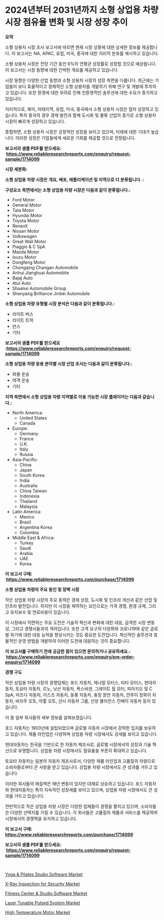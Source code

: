 <p><h1>2024년부터 2031년까지 소형 상업용 차량 시장 점유율 변화 및 시장 성장 추이</h1></p><p><strong>요약</strong></p>
<p><p>소형 상용차 시장 조사 보고서에 따르면 현재 시장 상황에 대한 상세한 정보를 제공합니다. 이 보고서는 NA, APAC, 유럽, 미국, 중국에 대한 지리적 분포를 제시하고 있습니다.</p><p>소형 상용차 시장은 전망 기간 동안 6%의 연평균 성장률로 성장할 것으로 예상됩니다. 이 보고서는 시장 동향에 대한 간략한 개요를 제공하고 있습니다.</p><p>시장 동향은 다양한 산업 동향과 소형 상용차 시장의 성장 측면을 다룹니다. 최근에는 기업들이 보다 효율적이고 경제적인 소형 상용차를 개발하기 위해 연구 및 개발에 투자하고 있습니다. 또한 환경에 대한 우려로 인해 친환경적인 솔루션에 대한 수요가 증가하고 있습니다.</p><p>지리적으로, 북미, 아태지역, 유럽, 미국, 중국에서 소형 상용차 시장은 점차 성장하고 있습니다. 특히 중국의 경우 경제 발전과 함께 도시화 및 물류 산업의 증가로 소형 상용차 시장이 빠르게 성장하고 있습니다.</p><p>종합하면, 소형 상용차 시장은 긍정적인 성장을 보이고 있으며, 미래에 대한 기대가 높습니다. 이러한 성장은 기업들에게 새로운 기회를 제공할 것으로 전망됩니다.</p></p>
<p><strong>보고서의 샘플 PDF를 받으세요: &nbsp;<a href="https://www.reliableresearchreports.com/enquiry/request-sample/1714099">https://www.reliableresearchreports.com/enquiry/request-sample/1714099</a></strong></p>
<p><strong>시장 세분화:</strong></p>
<p><strong> 소형 상업용 차량 시장은 개요, 배포, 애플리케이션 및 지역으로 더 분류됩니다. :</strong></p>
<p><strong>구성요소 측면에서는 소형 상업용 차량 시장은 다음과 같이 분류됩니다.:</strong></p>
<p><ul><li>Ford Motor</li><li>General Motor</li><li>Tata Motor</li><li>Hyundai Motor</li><li>Toyota Motor</li><li>Renault</li><li>Nissan Motor</li><li>Volkswagen</li><li>Great Wall Motor</li><li>Piaggio & C SpA</li><li>Mazda Motor</li><li>Isuzu Motor</li><li>Dongfeng Motor</li><li>Chongqing Changan Automobile</li><li>Anhui Jianghuai Automobile</li><li>Bajaj Auto</li><li>Atul Auto</li><li>Shaanxi Automobile Group</li><li>Shenyang Brilliance Jinbei Automobile</li></ul></p>
<p><strong> 소형 상업용 차량 유형별 시장 분석은 다음과 같이 분류됩니다.:</strong></p>
<p><ul><li>라이트 버스</li><li>라이트 트럭</li><li>반스</li><li>기타</li></ul></p>
<p><strong>보고서의 샘플 PDF를 받으세요 :<a href="https://www.reliableresearchreports.com/enquiry/request-sample/1714099">https://www.reliableresearchreports.com/enquiry/request-sample/1714099</a></strong></p>
<p><strong> 소형 상업용 차량 응용 분야별 시장 산업 조사는 다음과 같이 분류됩니다.:</strong></p>
<p><ul><li>화물 운송</li><li>여객 운송</li><li>기타</li></ul></p>
<p><strong>지역 측면에서 소형 상업용 차량 지역별로 이용 가능한 시장 플레이어는 다음과 같습니다.:</strong></p>
<p><ul>
    <li>
        North America:
        <ul>
            <li>United States</li>
            <li>Canada</li>
        </ul>
    </li>
    <li>
        Europe:
        <ul>
            <li>Germany</li>
            <li>France</li>
            <li>U.K.</li>
            <li>Italy</li>
            <li>Russia</li>
        </ul>
    </li>
    <li>
        Asia-Pacific:
        <ul>
            <li>China</li>
            <li>Japan</li>
            <li>South Korea</li>
            <li>India</li>
            <li>Australia</li>
            <li>China Taiwan</li>
            <li>Indonesia</li>
            <li>Thailand</li>
            <li>Malaysia</li>
        </ul>
    </li>
    <li>
        Latin America:
        <ul>
            <li>Mexico</li>
            <li>Brazil</li>
            <li>Argentina Korea</li>
            <li>Colombia</li>
        </ul>
    </li>
    <li>
        Middle East & Africa:
        <ul>
            <li>Turkey</li>
            <li>Saudi</li>
            <li>Arabia</li>
            <li>UAE</li>
            <li>Korea</li>
        </ul>
    </li>
    </ul></p>
<p><strong>이 보고서 구매: &nbsp;<a href="https://www.reliableresearchreports.com/purchase/1714099">https://www.reliableresearchreports.com/purchase/1714099</a></strong></p>
<p><strong>소형 상업용 차량의 주요 동인 및 장벽 시장</strong></p>
<p><p>작은 상업용 차량 시장의 주요 동력은 경제 성장, 도시화 및 인프라 개선과 같은 산업 및 인프라 발전입니다. 하지만 이 시장을 제약하는 요인으로는 가격 경쟁, 환경 규제, 그리고 유지보수 및 연료비용이 있습니다.</p><p>이 시장에서 직면하는 주요 도전은 기술적 혁신과 변화에 대한 대응, 급격한 시장 변동성, 그리고 경쟁사들과의 격려입니다. 또한 고객 요구의 다양화와 코로나19와 같은 글로벌 위기에 대한 대응 능력을 향상시키는 것도 중요한 도전입니다. 혁신적인 솔루션과 효율적인 운영 방법을 개발하여 이러한 도전에 대응하는 것이 중요합니다.</p></p>
<p><strong>이 보고서를 구매하기 전에 궁금한 점이 있으면 문의하거나 공유하세요.: &nbsp;<a href="https://www.reliableresearchreports.com/enquiry/pre-order-enquiry/1714099">https://www.reliableresearchreports.com/enquiry/pre-order-enquiry/1714099</a></strong></p>
<p><strong>경쟁 구도</strong></p>
<p><p>작은 상업용 차량 시장의 경쟁업체는 포드 자동차, 제너럴 모터스, 타타 모터스, 현대자동차, 토요타 자동차, 르노, 닛산 자동차, 폭스바겐, 그레이트 월 모터, 피아지오 및 C SpA, 마즈다 자동차, 이스즈 자동차, 동풍 자동차, 충칭 창안 자동차, 안후이 장화이 자동차, 바자주 오토, 아툴 오토, 샨시 자동차 그룹, 산양 볼리언스 진베이 자동차 등이 있습니다.</p><p>이 중 일부 회사들의 세부 정보를 살펴보겠습니다. </p><p>포드 자동차는 1903년에 설립되었으며 글로벌 자동차 시장에서 강력한 입지를 보유하고 있습니다. 제품 라인업은 다양하며 상업용 차량 시장에서도 강세를 보이고 있습니다. </p><p>현대자동차는 한국을 기반으로 한 자동차 제조사로, 글로벌 시장에서의 성장과 기술 혁신으로 유명합니다. 상업용 차량 시장에서도 점유율을 꾸준히 확대하고 있습니다. </p><p>토요타 자동차는 일본의 자동차 제조사로서, 다양한 제품 라인업과 고품질의 차량으로 소비자들로부터 큰 사랑을 받고 있습니다. 상업용 차량 시장에서도 큰 성과를 거두고 있습니다. </p><p>이러한 회사들의 매출액은 매년 변동이 있지만 대체로 상승하고 있습니다. 포드 자동차와 현대자동차는 특히 지속적인 성장세를 보이고 있으며, 상업용 차량 시장에서도 큰 성과를 거두고 있습니다. </p><p>전반적으로 작은 상업용 차량 시장은 다양한 업체들이 경쟁을 펼치고 있으며, 소비자들은 다양한 선택지를 가질 수 있습니다. 각 회사들은 고품질의 제품과 서비스를 제공하여 시장에서의 경쟁력을 유지하고 있습니다.</p></p>
<p><strong>이 보고서 구매: &nbsp; <a href="https://www.reliableresearchreports.com/purchase/1714099">https://www.reliableresearchreports.com/purchase/1714099</a></strong></p>
<p><strong>보고서의 샘플 PDF를 받으세요: &nbsp;<a href="https://www.reliableresearchreports.com/enquiry/request-sample/1714099">https://www.reliableresearchreports.com/enquiry/request-sample/1714099</a></strong><strong></strong></p>
<p>&nbsp;</p>
<p><p><a href="https://adventurous-uranium-ef9.notion.site/Yoga-Pilates-Studio-Software-Market-Size-Growth-and-Forecast-from-2024-2031-0c2f081400cc437bae74d9bc2a55c9f1">Yoga & Pilates Studio Software Market</a></p><p><a href="https://view.publitas.com/reportprime-1/x-ray-inspection-for-security-market-size-evaluating-its-market-trends-growth-and-projections-2024-2031/">X-Ray Inspection for Security Market</a></p><p><a href="https://extreme-scabiosa-c81.notion.site/Fitness-Center-Studio-Software-Market-Furnish-Information-about-Market-Size-Market-Share-Market--2481b2709aa34ae49b7b7708a5412879">Fitness Center & Studio Software Market</a></p><p><a href="https://view.publitas.com/reportprime-1/laser-tunable-pulsed-system-market-dynamics-2024-2031-also-about-its-market-trends-projections-and-opportunities/">Laser Tunable Pulsed System Market</a></p><p><a href="https://github.com/Hazelklievgspy6vdcsmu106w/Market-Research-Report-List-1/blob/main/high-temperature-motor-market.md">High Temperature Motor Market</a></p></p>